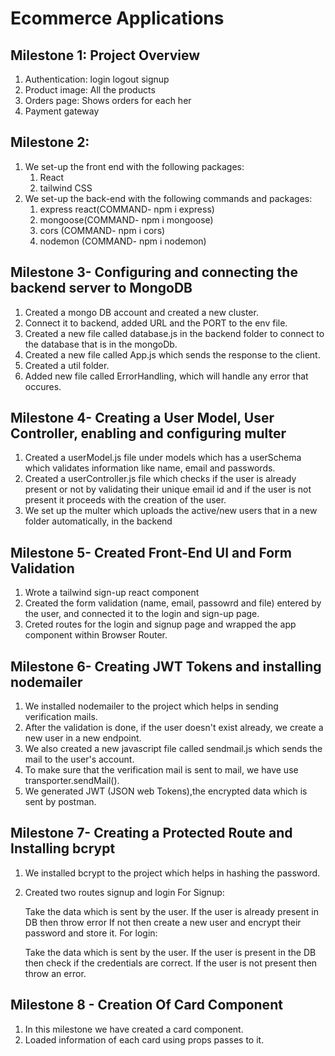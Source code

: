 # Ecommerce Applications

## Milestone 1: Project Overview


1. Authentication: login logout signup
2. Product image: All the products
3. Orders page: Shows orders for each her
4. Payment gateway

## Milestone 2: 

1. We set-up the front end with the following packages:
    1. React
    2. tailwind CSS 
2. We set-up the back-end with the following commands and packages:
    1. express react(COMMAND- npm i express)
    2. mongoose(COMMAND- npm i mongoose)
    3. cors (COMMAND- npm i cors)
    4. nodemon (COMMAND- npm i nodemon)

## Milestone 3- Configuring and connecting the backend server to MongoDB

1. Created a mongo DB account and created a new cluster.
2. Connect it to backend, added URL and the PORT to the env file.
3. Created a new file called database.js in the backend folder to connect to the database that is in the mongoDb.
4. Created a new file called App.js which sends the response to the client.
5. Created a util folder.
6. Added new file called ErrorHandling, which will handle any error that occures.


## Milestone 4- Creating a User Model, User Controller, enabling and configuring multer

1. Created a userModel.js file under models which has a userSchema which validates information like name, email and passwords.
2. Created a userController.js file which checks if the user is already present or not by validating their unique email id and if the user is not present it proceeds with the creation of the user.
3. We set up the multer which uploads the active/new users that in a new folder automatically, in the backend

## Milestone 5- Created Front-End UI and Form Validation

1. Wrote a tailwind sign-up react component
2. Created the form validation (name, email, passowrd and file) entered by the user, and connected it to the login and sign-up page.
3. Creted routes for the login and signup page and wrapped the app component within Browser Router.

## Milestone 6- Creating JWT Tokens and installing nodemailer

1. We installed nodemailer to the project which helps in sending verification mails.
2. After the validation is done, if the user doesn't exist already, we create a new user in a new endpoint.
3. We also created a new javascript file called sendmail.js which sends the mail to the user's account.
4. To make sure that the verification mail is sent to mail, we have use transporter.sendMail().
5. We generated JWT (JSON web Tokens),the encrypted data which is sent by postman.

## Milestone 7- Creating a Protected Route and Installing bcrypt
1. We installed bcrypt to the project which helps in hashing the password.
2. Created two routes signup and login
    For Signup:

    Take the data which is sent by the user.
    If the user is already present in DB then throw error
    If not then create a new user and encrypt their password and store it.
    For login:

    Take the data which is sent by the user.
    If the user is present in the DB then check if the credentials are correct.
    If the user is not present then throw an error.

## Milestone 8 - Creation Of Card Component
1. In this milestone we have created a card component.
2. Loaded information of each card using props passes to it.
